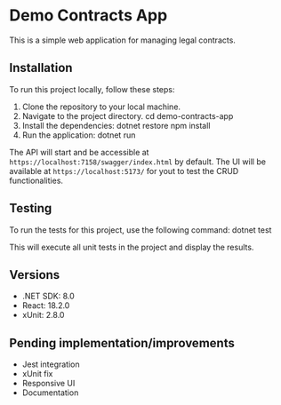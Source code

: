 # Demo Contracts App

This is a simple web application for managing legal contracts.

## Installation

To run this project locally, follow these steps:

1. Clone the repository to your local machine.
2. Navigate to the project directory.
cd demo-contracts-app
3. Install the dependencies:
dotnet restore
npm install
5. Run the application:
dotnet run

The API will start and be accessible at `https://localhost:7158/swagger/index.html` by default.
The UI will be available at `https://localhost:5173/` for yout to test the CRUD functionalities.

## Testing

To run the tests for this project, use the following command:
dotnet test

This will execute all unit tests in the project and display the results.

## Versions

- .NET SDK: 8.0
- React: 18.2.0
- xUnit: 2.8.0

## Pending implementation/improvements
- Jest integration
- xUnit fix
- Responsive UI
- Documentation
